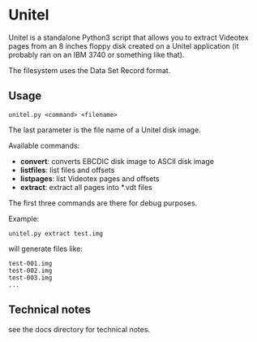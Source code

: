 Unitel
======

Unitel is a standalone Python3 script that allows you to extract Videotex pages
from an 8 inches floppy disk created on a Unitel application (it probably ran
on an IBM 3740 or something like that).

The filesystem uses the Data Set Record format.

Usage
-----

    unitel.py <command> <filename>

The last parameter is the file name of a Unitel disk image.

Available commands:

- **convert**: converts EBCDIC disk image to ASCII disk image
- **listfiles**: list files and offsets
- **listpages**: list Videotex pages and offsets
- **extract**: extract all pages into *.vdt files

The first three commands are there for debug purposes.

Example:

    unitel.py extract test.img

will generate files like:

    test-001.img
    test-002.img
    test-003.img
    ...

Technical notes
---------------

see the docs directory for technical notes.